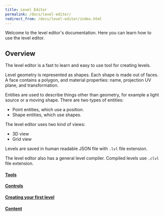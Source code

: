 ```yaml
---
title: Level Editor
permalink: /docs/level-editor/
redirect_from: /docs/level-editor/index.html
---
```


Welcome to the level editor's documentation.
Here you can learn how to use the level editor.


## Overview

The level editor is a fast to learn and easy to use tool for creating levels.

Level geometry is represented as shapes.
Each shape is made out of faces.
A face contains a polygon, and material properties: name, projection UV plane, and transformation.

Entities are used to describe things other than geometry, for example a light source or a moving shape.
There are two types of entities:
- Point entities, which use a position.
- Shape entities, which use shapes.

The level editor uses two kind of views:
- 3D view
- Grid view

Levels are saved in human readable JSON file with `.lvl` file extension.

The level editor also has a general level compiler.
Compiled levels use `.clvl` file extension.


#### [Tools]({{site.baseurl}}/docs/level-editor/tools)
#### [Controls]({{site.baseurl}}/docs/level-editor/controls)
#### [Creating your first level]({{site.baseurl}}/docs/level-editor/first-level)
#### [Content]({{site.baseurl}}/docs/level-editor/content)
